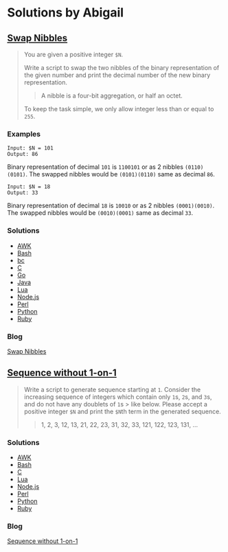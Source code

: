 # Solutions by Abigail
## [Swap Nibbles](https://perlweeklychallenge.org/blog/perl-weekly-challenge-119/#TASK1)

> You are given a positive integer `$N`.
>
> Write a script to swap the two nibbles of the binary representation of
> the given number and print the decimal number of the new binary
> representation.
>
> > A nibble is a four-bit aggregation, or half an octet.
>
> To keep the task simple, we only allow integer less than or equal to `255`.

### Examples
~~~~
Input: $N = 101
Output: 86
~~~~

Binary representation of decimal `101` is `1100101` or as 2 nibbles
`(0110)(0101)`. The swapped nibbles would be `(0101)(0110)` same as
decimal `86`.

~~~~
Input: $N = 18
Output: 33
~~~~

Binary representation of decimal `18` is `10010` or as 2 nibbles
`(0001)(0010)`. The swapped nibbles would be `(0010)(0001)` same as
decimal `33`.

### Solutions
* [AWK](awk/ch-1.awk)
* [Bash](bash/ch-1.sh)
* [bc](bc/ch-1.bc)
* [C](c/ch-1.c)
* [Go](go/ch-1.go)
* [Java](java/ch-1.java)
* [Lua](lua/ch-1.lua)
* [Node.js](node/ch-1.js)
* [Perl](perl/ch-1.pl)
* [Python](python/ch-1.py)
* [Ruby](ruby/ch-1.rb)

### Blog
[Swap Nibbles](https://abigail.github.io/HTML/Perl-Weekly-Challenge/week-119-1.html)

## [Sequence without 1-on-1](https://perlweeklychallenge.org/blog/perl-weekly-challenge-119/#TASK2)

> Write a script to generate sequence starting at `1`. Consider the
> increasing sequence of integers which contain only `1`s, `2`s, and
> `3`s, and do not have any doublets of `1`s > like below. Please accept
> a positive integer `$N` and print the `$N`th term in the generated sequence.
>
> > 1, 2, 3, 12, 13, 21, 22, 23, 31, 32, 33, 121, 122, 123, 131, ...

### Solutions
* [AWK](awk/ch-2.awk)
* [Bash](bash/ch-2.sh)
* [C](c/ch-2.c)
* [Lua](lua/ch-2.lua)
* [Node.js](node/ch-2.js)
* [Perl](perl/ch-2.pl)
* [Python](python/ch-2.py)
* [Ruby](ruby/ch-2.rb)

### Blog
[Sequence without 1-on-1](https://abigail.github.io/HTML/Perl-Weekly-Challenge/week-119-2.html)
